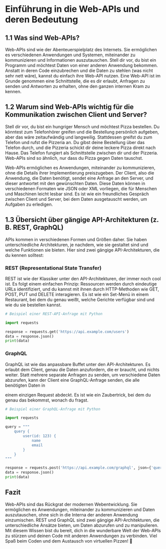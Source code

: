 # Einführung in die Web-APIs und deren Bedeutung

## 1.1 Was sind Web-APIs?

Web-APIs sind wie der Abenteuerspielplatz des Internets. Sie ermöglichen es verschiedenen Anwendungen und Systemen, miteinander zu kommunizieren und Informationen auszutauschen. Stell dir vor, du bist ein Programm und möchtest Daten von einer anderen Anwendung bekommen. Anstatt in deren Code einzubrechen und die Daten zu stehlen (was nicht sehr nett wäre), kannst du einfach ihre Web-API nutzen. Eine Web-API ist im Grunde genommen eine Schnittstelle, die es dir erlaubt, Anfragen zu senden und Antworten zu erhalten, ohne den ganzen internen Kram zu kennen.

## 1.2 Warum sind Web-APIs wichtig für die Kommunikation zwischen Client und Server?

Stell dir vor, du bist ein hungriger Mensch und möchtest Pizza bestellen. Du könntest zum Telefonhörer greifen und die Bestellung persönlich aufgeben, aber das wäre zeitaufwändig und langweilig. Stattdessen greifst du zum Telefon und rufst die Pizzeria an. Du gibst deine Bestellung über das Telefon durch, und die Pizzeria schickt dir deine leckere Pizza direkt nach Hause. Das Telefon fungiert als Schnittstelle zwischen dir und der Pizzeria. Web-APIs sind so ähnlich, nur dass du Pizza gegen Daten tauschst.

Web-APIs ermöglichen es Anwendungen, miteinander zu kommunizieren, ohne die Details ihrer Implementierung preiszugeben. Der Client, also die Anwendung, die Daten benötigt, sendet eine Anfrage an den Server, und dieser antwortet mit den gewünschten Daten. Diese Daten können in verschiedenen Formaten wie JSON oder XML vorliegen, die für Menschen und Maschinen leicht lesbar sind. Es ist wie ein freundliches Gespräch zwischen Client und Server, bei dem Daten ausgetauscht werden, um Aufgaben zu erledigen.

## 1.3 Übersicht über gängige API-Architekturen (z. B. REST, GraphQL)

APIs kommen in verschiedenen Formen und Größen daher. Sie haben unterschiedliche Architekturen, je nachdem, wie sie gestaltet sind und welche Funktionen sie bieten. Hier sind zwei gängige API-Architekturen, die du kennen solltest:

### REST (Representational State Transfer)

REST ist wie der Klassiker unter den API-Architekturen, der immer noch cool ist. Es folgt einem einfachen Prinzip: Ressourcen werden durch eindeutige URLs identifiziert, und du kannst mit ihnen durch HTTP-Methoden wie GET, POST, PUT und DELETE interagieren. Es ist wie ein Set-Menü in einem Restaurant, bei dem du genau weißt, welche Gerichte verfügbar sind und wie du sie bestellen kannst.

```python
# Beispiel einer REST-API-Anfrage mit Python

import requests

response = requests.get('https://api.example.com/users')
data = response.json()
print(data)
```

### GraphQL

GraphQL ist wie das anpassbare Buffet unter den API-Architekturen. Es erlaubt dem Client, genau die Daten anzufordern, die er braucht, und nichts weiter. Statt mehrere separate Anfragen zu senden, um verschiedene Daten abzurufen, kann der Client eine GraphQL-Anfrage senden, die alle benötigten Daten in

 einem einzigen Request abdeckt. Es ist wie ein Zaubertrick, bei dem du genau das bekommst, wonach du fragst.

```python
# Beispiel einer GraphQL-Anfrage mit Python

import requests

query = """
    query {
        user(id: 123) {
            name
            email
        }
    }
"""

response = requests.post('https://api.example.com/graphql', json={'query': query})
data = response.json()
print(data)
```

## Fazit

Web-APIs sind das Rückgrat der modernen Webentwicklung. Sie ermöglichen es Anwendungen, miteinander zu kommunizieren und Daten auszutauschen, ohne sich in die Interna der anderen Anwendung einzumischen. REST und GraphQL sind zwei gängige API-Architekturen, die unterschiedliche Ansätze bieten, um Daten abzurufen und zu manipulieren. Mit diesem Wissen bist du bereit, dich in die wunderbare Welt der Web-APIs zu stürzen und deinen Code mit anderen Anwendungen zu verbinden. Viel Spaß beim Coden und dem Austausch von virtuellen Pizzen! 🍕